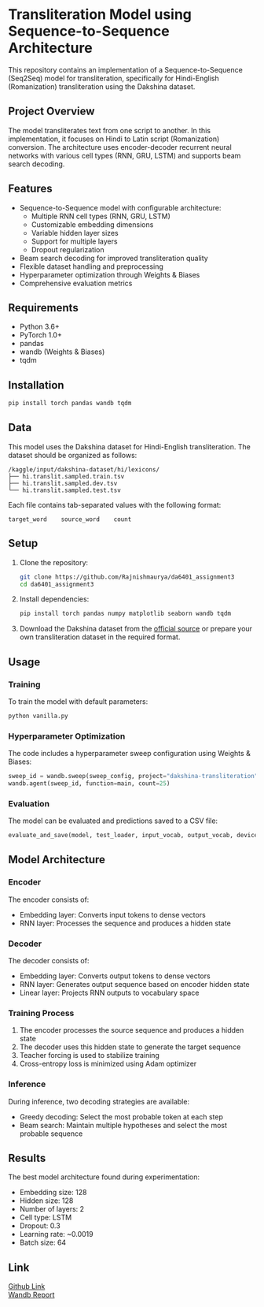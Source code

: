 # Transliteration Model using Sequence-to-Sequence Architecture

This repository contains an implementation of a Sequence-to-Sequence (Seq2Seq) model for transliteration, specifically for Hindi-English (Romanization) transliteration using the Dakshina dataset.

## Project Overview

The model transliterates text from one script to another. In this implementation, it focuses on Hindi to Latin script (Romanization) conversion. The architecture uses encoder-decoder recurrent neural networks with various cell types (RNN, GRU, LSTM) and supports beam search decoding.

## Features

- Sequence-to-Sequence model with configurable architecture:
  - Multiple RNN cell types (RNN, GRU, LSTM)
  - Customizable embedding dimensions
  - Variable hidden layer sizes
  - Support for multiple layers
  - Dropout regularization
- Beam search decoding for improved transliteration quality
- Flexible dataset handling and preprocessing
- Hyperparameter optimization through Weights & Biases
- Comprehensive evaluation metrics

## Requirements

- Python 3.6+
- PyTorch 1.0+
- pandas
- wandb (Weights & Biases)
- tqdm

## Installation

```bash
pip install torch pandas wandb tqdm
```

## Data

This model uses the Dakshina dataset for Hindi-English transliteration. The dataset should be organized as follows:

```
/kaggle/input/dakshina-dataset/hi/lexicons/
├── hi.translit.sampled.train.tsv
├── hi.translit.sampled.dev.tsv
└── hi.translit.sampled.test.tsv
```

Each file contains tab-separated values with the following format:
```
target_word    source_word    count
```

## Setup

1. Clone the repository:
   ```bash
   git clone https://github.com/Rajnishmaurya/da6401_assignment3
   cd da6401_assignment3
   ```

2. Install dependencies:
   ```bash
   pip install torch pandas numpy matplotlib seaborn wandb tqdm
   ```

3. Download the Dakshina dataset from the [official source](https://github.com/google-research-datasets/dakshina) or prepare your own transliteration dataset in the required format.

## Usage

### Training

To train the model with default parameters:

```python
python vanilla.py
```

### Hyperparameter Optimization

The code includes a hyperparameter sweep configuration using Weights & Biases:

```python
sweep_id = wandb.sweep(sweep_config, project="dakshina-transliteration")
wandb.agent(sweep_id, function=main, count=25)
```

### Evaluation

The model can be evaluated and predictions saved to a CSV file:

```python
evaluate_and_save(model, test_loader, input_vocab, output_vocab, device, csv_path="test_predictions.csv")
```

## Model Architecture

### Encoder

The encoder consists of:
- Embedding layer: Converts input tokens to dense vectors
- RNN layer: Processes the sequence and produces a hidden state

### Decoder

The decoder consists of:
- Embedding layer: Converts output tokens to dense vectors
- RNN layer: Generates output sequence based on encoder hidden state
- Linear layer: Projects RNN outputs to vocabulary space

### Training Process

1. The encoder processes the source sequence and produces a hidden state
2. The decoder uses this hidden state to generate the target sequence
3. Teacher forcing is used to stabilize training
4. Cross-entropy loss is minimized using Adam optimizer

### Inference

During inference, two decoding strategies are available:
- Greedy decoding: Select the most probable token at each step
- Beam search: Maintain multiple hypotheses and select the most probable sequence

## Results

The best model architecture found during experimentation:
- Embedding size: 128
- Hidden size: 128
- Number of layers: 2
- Cell type: LSTM
- Dropout: 0.3
- Learning rate: ~0.0019
- Batch size: 64

## Link
[Github Link](https://github.com/Rajnishmaurya/da6401_assignment3/tree/main/Vanilla)  
[Wandb Report](https://api.wandb.ai/links/da24m015-iitm/xhh9mouq)